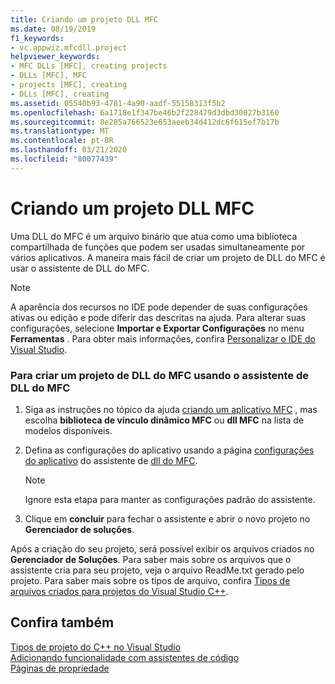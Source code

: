 ```yaml
---
title: Criando um projeto DLL MFC
ms.date: 08/19/2019
f1_keywords:
- vc.appwiz.mfcdll.project
helpviewer_keywords:
- MFC DLLs [MFC], creating projects
- DLLs [MFC], MFC
- projects [MFC], creating
- DLLs [MFC], creating
ms.assetid: 05540b93-4781-4a90-aadf-55158313f5b2
ms.openlocfilehash: 6a1718e1f347be46b2f228479d3dbd30027b3160
ms.sourcegitcommit: 8e285a766523e653aeeb34d412dc6f615ef7b17b
ms.translationtype: MT
ms.contentlocale: pt-BR
ms.lasthandoff: 03/21/2020
ms.locfileid: "80077439"
---
```

# <a name="creating-an-mfc-dll-project"></a>Criando um projeto DLL MFC

Uma DLL do MFC é um arquivo binário que atua como uma biblioteca compartilhada de funções que podem ser usadas simultaneamente por vários aplicativos. A maneira mais fácil de criar um projeto de DLL do MFC é usar o assistente de DLL do MFC.

> [!NOTE]
>  A aparência dos recursos no IDE pode depender de suas configurações ativas ou edição e pode diferir das descritas na ajuda. Para alterar suas configurações, selecione **Importar e Exportar Configurações** no menu **Ferramentas** . Para obter mais informações, confira [Personalizar o IDE do Visual Studio](/visualstudio/ide/personalizing-the-visual-studio-ide).

### <a name="to-create-an-mfc-dll-project-using-the-mfc-dll-wizard"></a>Para criar um projeto de DLL do MFC usando o assistente de DLL do MFC

1. Siga as instruções no tópico da ajuda [criando um aplicativo MFC](creating-an-mfc-application.md) , mas escolha **biblioteca de vínculo dinâmico MFC** ou **dll MFC** na lista de modelos disponíveis.

1. Defina as configurações do aplicativo usando a página [configurações do aplicativo](../../mfc/reference/application-settings-mfc-dll-wizard.md) do assistente de [dll do MFC](../../mfc/reference/mfc-dll-wizard.md).

    > [!NOTE]
    >  Ignore esta etapa para manter as configurações padrão do assistente.

1. Clique em **concluir** para fechar o assistente e abrir o novo projeto no **Gerenciador de soluções**.

Após a criação do seu projeto, será possível exibir os arquivos criados no **Gerenciador de Soluções**. Para saber mais sobre os arquivos que o assistente cria para seu projeto, veja o arquivo ReadMe.txt gerado pelo projeto. Para saber mais sobre os tipos de arquivo, confira [Tipos de arquivos criados para projetos do Visual Studio C++](../../build/reference/file-types-created-for-visual-cpp-projects.md).

## <a name="see-also"></a>Confira também

[Tipos de projeto do C++ no Visual Studio](/visualstudio/debugger/debugging-preparation-visual-cpp-project-types)<br/>
[Adicionando funcionalidade com assistentes de código](../../ide/adding-functionality-with-code-wizards-cpp.md)<br/>
[Páginas de propriedade](../../build/reference/property-pages-visual-cpp.md)
